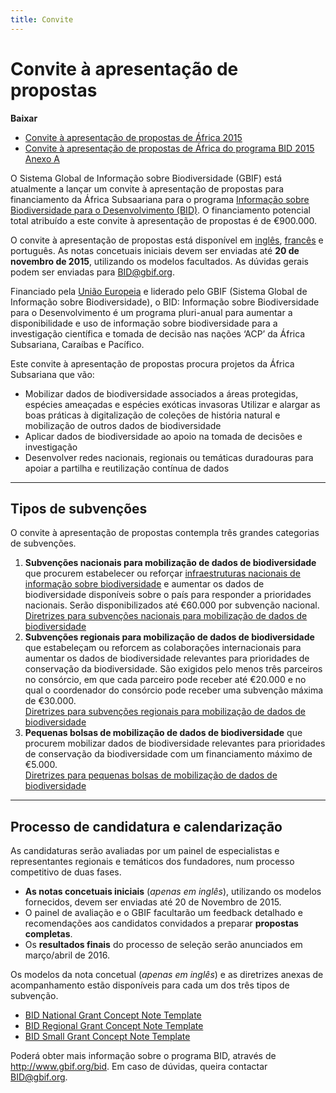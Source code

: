 ```yaml
---
title: Convite
---
```

# Convite à apresentação de propostas 

**Baixar** 

+ [Convite à apresentação de propostas de África 2015](http://www.gbif.org/sites/default/files/gbif_project/files/Convite_a_apresentacao_de_propostas_de_Africa_2015_0.pdf)
+ [Convite à apresentação de propostas de África do programa BID 2015 Anexo A](http://www.gbif.org/sites/default/files/gbif_project/files/Convite_a_apresentacao_de_propostas_de_Africa_do_programa_BID_2015_Anexo_A.pdf)

O Sistema Global de Informação sobre Biodiversidade (GBIF) está atualmente a lançar um convite à apresentação de propostas para financiamento da África Subsaariana para o programa [Informação sobre Biodiversidade para o Desenvolvimento (BID)](http://gbif.org/bid). O financiamento potencial total atribuído a este convite à apresentação de propostas é de €900.000.

O convite à apresentação de propostas está disponível em [inglês](#en), [francês](#fr) e português. As notas concetuais iniciais devem ser enviadas até **20 de novembro de 2015**, utilizando os modelos facultados. As dúvidas gerais podem ser enviadas para [BID@gbif.org](mailto:bid@gbif.org).

Financiado pela [União Europeia](http://europa.eu) e liderado pelo GBIF (Sistema Global de Informação sobre Biodiversidade), o BID: Informação sobre Biodiversidade para o Desenvolvimento é um programa pluri-anual para aumentar a disponibilidade e uso de informação sobre biodiversidade para a investigação científica e tomada de decisão nas nações ‘ACP’ da África Subsariana, Caraíbas e Pacífico.

Este convite à apresentação de propostas procura projetos da África Subsariana que vão:

+ Mobilizar dados de biodiversidade associados a áreas protegidas, espécies ameaçadas e espécies exóticas invasoras
Utilizar e alargar as boas práticas à digitalização de coleções de história natural e mobilização de outros dados de biodiversidade
+ Aplicar dados de biodiversidade ao apoio na tomada de decisões e investigação
+ Desenvolver redes nacionais, regionais ou temáticas duradouras para apoiar a partilha e reutilização contínua de dados

-----------

## Tipos de subvenções

O convite à apresentação de propostas contempla três grandes categorias de subvenções.

1. **Subvenções nacionais para mobilização de dados de biodiversidade** que procurem estabelecer ou reforçar [infraestruturas nacionais de informação sobre biodiversidade](http://www.gbif.org/resource/80925) e aumentar os dados de biodiversidade disponíveis sobre o país para responder a prioridades nacionais. Serão disponibilizados até €60.000 por subvenção nacional.<br> [Diretrizes para subvenções nacionais para mobilização de dados de biodiversidade](http://www.gbif.org/sites/default/files/gbif_project/files/Diretrizes_para_subvencoes_nacionais_para_mobilizacao_de_dados_de_biodiversidade.pdf)
2. **Subvenções regionais para mobilização de dados de biodiversidade** que estabeleçam ou reforcem as colaborações internacionais para aumentar os dados de biodiversidade relevantes para prioridades de conservação da biodiversidade. São exigidos pelo menos três parceiros no consórcio, em que cada parceiro pode receber até €20.000 e no qual o coordenador do consórcio pode receber uma subvenção máxima de €30.000.<br> [Diretrizes para subvenções regionais para mobilização de dados de biodiversidade](http://www.gbif.org/sites/default/files/gbif_project/files/Diretrizes_para_subvencoes_regionais_para_mobilizacao_de_dados_de_biodiversidade.pdf)
3. **Pequenas bolsas de mobilização de dados de biodiversidade** que procurem mobilizar dados de biodiversidade relevantes para prioridades de conservação da biodiversidade com um financiamento máximo de €5.000.<br>[Diretrizes para pequenas bolsas de mobilização de dados de biodiversidade](http://www.gbif.org/sites/default/files/gbif_project/files/Diretrizes_para_pequenas_bolsas_de_mobilizacao_de_dados_de_biodiversidade.pdf)

-----------

## Processo de candidatura e calendarização

As candidaturas serão avaliadas por um painel de especialistas e representantes regionais e temáticos dos fundadores, num processo competitivo de duas fases.

+ **As notas concetuais iniciais** (*apenas em inglês*), utilizando os modelos fornecidos, devem ser enviadas até 20 de Novembro de 2015.
+ O painel de avaliação e o GBIF facultarão um feedback detalhado e recomendações aos candidatos convidados a preparar **propostas completas**.
+ Os **resultados finais** do processo de seleção serão anunciados em março/abril de 2016.

Os modelos da nota concetual (*apenas em inglês*) e as diretrizes anexas de acompanhamento estão disponíveis para cada um dos três tipos de subvenção.

+ [BID National Grant Concept Note Template](http://www.gbif.org/sites/default/files/gbif_project/files/20150928%20BID%20National%20Grant%20Concept%20Note%20Template.doc)
+ [BID Regional Grant Concept Note Template](http://www.gbif.org/sites/default/files/gbif_project/files/20150928%20BID%20Regional%20Grant%20Concept%20Note%20Template.doc)
+ [BID Small Grant Concept Note Template](http://www.gbif.org/sites/default/files/gbif_project/files/20150928%20BID%20Small%20Grant%20Concept%20Note%20Template.doc)


Poderá obter mais informação sobre o programa BID, através de http://www.gbif.org/bid. Em caso de dúvidas, queira contactar [BID@gbif.org](mailto:bid@gbif.org).